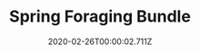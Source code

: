 ---
templateKey: blog-post
featuredpost: false
date: 2020-02-26T00:00:02.711Z
featuredimage: /img/Spring_Foraging_Bundle.png
title: Spring Foraging Bundle
description: Craft Room
count: 4 out of 4
reward: Spring Seeds (30)
tags:
  - Wild Horseradish
  - Daffodil
  - Leek
  - Dandelion
  - bundle
  - Craft Room
---
